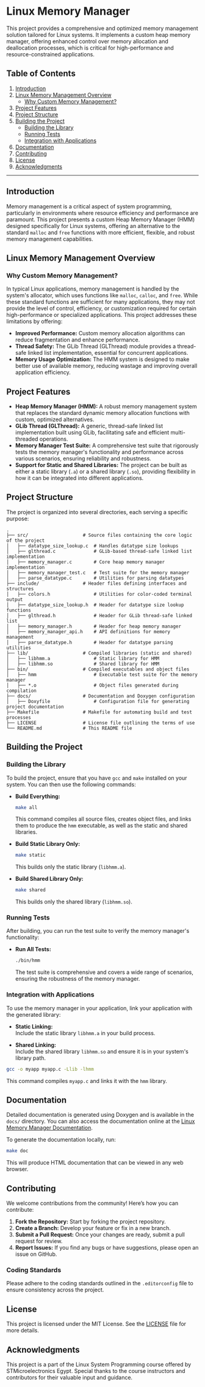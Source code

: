 # Linux Memory Manager

This project provides a comprehensive and optimized memory management solution tailored for Linux systems. It implements a custom heap memory manager, offering enhanced control over memory allocation and deallocation processes, which is critical for high-performance and resource-constrained applications.

## Table of Contents
1. [Introduction](#introduction)
2. [Linux Memory Management Overview](#linux-memory-management-overview)
   - [Why Custom Memory Management?](#why-custom-memory-management)
3. [Project Features](#project-features)
4. [Project Structure](#project-structure)
5. [Building the Project](#building-the-project)
   - [Building the Library](#building-the-library)
   - [Running Tests](#running-tests)
   - [Integration with Applications](#integration-with-applications)
6. [Documentation](#documentation)
7. [Contributing](#contributing)
8. [License](#license)
9. [Acknowledgments](#acknowledgments)

---

## Introduction

Memory management is a critical aspect of system programming, particularly in environments where resource efficiency and performance are paramount. This project presents a custom Heap Memory Manager (HMM) designed specifically for Linux systems, offering an alternative to the standard `malloc` and `free` functions with more efficient, flexible, and robust memory management capabilities.

## Linux Memory Management Overview

### Why Custom Memory Management?

In typical Linux applications, memory management is handled by the system's allocator, which uses functions like `malloc`, `calloc`, and `free`. While these standard functions are sufficient for many applications, they may not provide the level of control, efficiency, or customization required for certain high-performance or specialized applications. This project addresses these limitations by offering:

- **Improved Performance:** Custom memory allocation algorithms can reduce fragmentation and enhance performance.
- **Thread Safety:** The GLib Thread (GLThread) module provides a thread-safe linked list implementation, essential for concurrent applications.
- **Memory Usage Optimization:** The HMM system is designed to make better use of available memory, reducing wastage and improving overall application efficiency.

## Project Features

- **Heap Memory Manager (HMM):** A robust memory management system that replaces the standard dynamic memory allocation functions with custom, optimized alternatives.
- **GLib Thread (GLThread):** A generic, thread-safe linked list implementation built using GLib, facilitating safe and efficient multi-threaded operations.
- **Memory Manager Test Suite:** A comprehensive test suite that rigorously tests the memory manager's functionality and performance across various scenarios, ensuring reliability and robustness.
- **Support for Static and Shared Libraries:** The project can be built as either a static library (`.a`) or a shared library (`.so`), providing flexibility in how it can be integrated into different applications.

## Project Structure

The project is organized into several directories, each serving a specific purpose:

```
.
├── src/                    # Source files containing the core logic of the project
│   ├── datatype_size_lookup.c  # Handles datatype size lookups
│   ├── glthread.c              # GLib-based thread-safe linked list implementation
│   ├── memory_manager.c        # Core heap memory manager implementation
│   ├── memory_manager_test.c   # Test suite for the memory manager
│   ├── parse_datatype.c        # Utilities for parsing datatypes
├── include/                # Header files defining interfaces and structures
│   ├── colors.h                # Utilities for color-coded terminal output
│   ├── datatype_size_lookup.h  # Header for datatype size lookup functions
│   ├── glthread.h              # Header for GLib thread-safe linked list
│   ├── memory_manager.h        # Header for heap memory manager
│   ├── memory_manager_api.h    # API definitions for memory management
│   ├── parse_datatype.h        # Header for datatype parsing utilities
├── lib/                    # Compiled libraries (static and shared)
│   ├── libhmm.a                # Static library for HMM
│   ├── libhmm.so               # Shared library for HMM
├── bin/                    # Compiled executables and object files
│   ├── hmm                     # Executable test suite for the memory manager
│   ├── *.o                     # Object files generated during compilation
├── docs/                   # Documentation and Doxygen configuration
│   ├── Doxyfile                # Configuration file for generating project documentation
├── Makefile                # Makefile for automating build and test processes
├── LICENSE                 # License file outlining the terms of use
└── README.md               # This README file
```

## Building the Project

### Building the Library

To build the project, ensure that you have `gcc` and `make` installed on your system. You can then use the following commands:

- **Build Everything:**  
  ```sh
  make all
  ```
  This command compiles all source files, creates object files, and links them to produce the `hmm` executable, as well as the static and shared libraries.

- **Build Static Library Only:**  
  ```sh
  make static
  ```
  This builds only the static library (`libhmm.a`).

- **Build Shared Library Only:**  
  ```sh
  make shared
  ```
  This builds only the shared library (`libhmm.so`).

### Running Tests

After building, you can run the test suite to verify the memory manager's functionality:

- **Run All Tests:**  
  ```sh
  ./bin/hmm
  ```
  The test suite is comprehensive and covers a wide range of scenarios, ensuring the robustness of the memory manager.

### Integration with Applications

To use the memory manager in your application, link your application with the generated library:

- **Static Linking:**  
  Include the static library `libhmm.a` in your build process.
  
- **Shared Linking:**  
  Include the shared library `libhmm.so` and ensure it is in your system's library path.

```sh
gcc -o myapp myapp.c -Llib -lhmm
```

This command compiles `myapp.c` and links it with the `hmm` library.

## Documentation

Detailed documentation is generated using Doxygen and is available in the `docs/` directory. You can also access the documentation online at the [Linux Memory Manager Documentation](https://mahmoud-abdelraouf.github.io/STM_System-Programming-under-Linux/).

To generate the documentation locally, run:

```sh
make doc
```

This will produce HTML documentation that can be viewed in any web browser.

## Contributing

We welcome contributions from the community! Here’s how you can contribute:

1. **Fork the Repository:** Start by forking the project repository.
2. **Create a Branch:** Develop your feature or fix in a new branch.
3. **Submit a Pull Request:** Once your changes are ready, submit a pull request for review.
4. **Report Issues:** If you find any bugs or have suggestions, please open an issue on GitHub.

### Coding Standards

Please adhere to the coding standards outlined in the `.editorconfig` file to ensure consistency across the project.

## License

This project is licensed under the MIT License. See the [LICENSE](../../../LICENSE) file for more details.

## Acknowledgments

This project is a part of the Linux System Programming course offered by STMicroelectronics Egypt. Special thanks to the course instructors and contributors for their valuable input and guidance.
